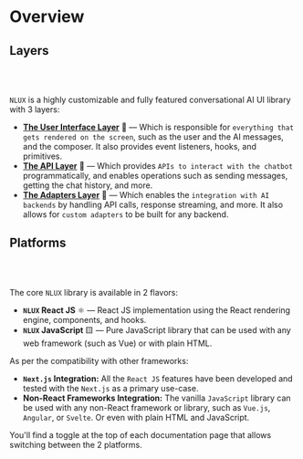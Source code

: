 # Overview

## Layers
<br />
<br />

`NLUX` is a highly customizable and fully featured conversational AI UI library with 3 layers:

* **[The User Interface Layer](/reference/ui)** 🎨 — Which is responsible for `everything that gets rendered on the
  screen`, such as the user and the AI messages, and the composer. It also provides event listeners, hooks, 
  and primitives.
* **[The API Layer](/reference/api)** 📡 — Which provides `APIs to interact with the chatbot` programmatically,
  and enables operations such as sending messages, getting the chat history, and more.
* **[The Adapters Layer](/learn/adapters)** 🔌 — Which enables the `integration with AI backends` by handling API calls,
  response streaming, and more. It also allows for `custom adapters` to be built for any backend.

## Platforms
<br />
<br />

The core `NLUX` library is available in 2 flavors:

* **`NLUX` React JS** ⚛️ — React JS implementation using the React rendering engine, components, and hooks.
* **`NLUX` JavaScript** 🟨 — Pure JavaScript library that can be used with any web framework (such as Vue) or with plain HTML.

As per the compatibility with other frameworks:

* **`Next.js` Integration:** All the `React JS` features have been developed and tested with the `Next.js` as a primary use-case.
* **Non-React Frameworks Integration:** The vanilla `JavaScript` library can be used with any non-React framework or library,
such as `Vue.js`, `Angular`, or `Svelte`. Or even with plain HTML and JavaScript.

You'll find a toggle at the top of each documentation page that allows switching between the 2 platforms. 
